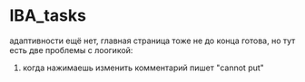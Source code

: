 # IBA_tasks

адаптивности ещё нет, главная страница тоже не до конца готова, но тут есть две проблемы с лоогикой:
1) когда нажимаешь изменить комментарий пишет "cannot put"
